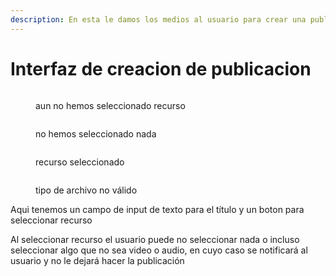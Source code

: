 ```yaml
---
description: En esta le damos los medios al usuario para crear una publicación
---
```


# Interfaz de creacion de publicacion

<div>

<figure><img src="../.gitbook/assets/af30b4d5-9c96-4403-9abe-bf805faa5e2d.jpg" alt=""><figcaption><p>aun no hemos seleccionado recurso</p></figcaption></figure>

 

<figure><img src="../.gitbook/assets/2404b7f5-23fb-477b-b378-eda58e069735.jpg" alt=""><figcaption><p>no hemos seleccionado nada</p></figcaption></figure>

 

<figure><img src="../.gitbook/assets/0b12c1dc-16bf-424a-a81a-3bf1d9ec70e0.jpg" alt=""><figcaption><p>recurso seleccionado</p></figcaption></figure>

 

<figure><img src="../.gitbook/assets/50288301-9b10-4d92-b203-c1486ff234e2.jpg" alt=""><figcaption><p>tipo de archivo no válido</p></figcaption></figure>

</div>

Aqui tenemos un campo de input de texto para el título y un boton para seleccionar recurso

Al seleccionar recurso el usuario puede no seleccionar nada o incluso seleccionar algo que no sea video o audio, en cuyo caso se notificará al usuario y no le dejará hacer la publicación
